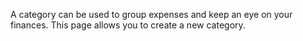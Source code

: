 A category can be used to group expenses and keep an eye on your finances. This page allows you to create a new category.